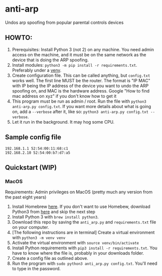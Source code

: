 # anti-arp

Undos arp spoofing from popular parental controls devices

## HOWTO:

1. Prerequisites: Install Python 3 (not 2) on any machine. You need admin access on the machine, and it must be on the same network as the device that is doing the ARP spoofing.
1. Install modules: `python3 -m pip install -r requirements.txt`. Preferably under a [venv](https://docs.python.org/3/library/venv.html).
1. Create configuration file. This can be called anything, but `config.txt` works well. The first line MUST be the router. The format is "IP MAC" with IP being the IP address of the device you want to undo the ARP spoofing on, and MAC is the hardware address. Google "How to find mac address on xyz" if you don't know how to get it
1. This program must be run as admin / root. Run the file with `python3 anti-arp.py config.txt`. If you want more details about what is going on, add a `--verbose` after it, like so: `python3 anti-arp.py config.txt --verbose`.
1. Let it run in the background. It may hog some CPU.

## Sample config file
```
192.168.1.1 52:54:00:11:68:c1
192.168.2.10 52:54:00:b7:d7:a5
```

## Quickstart (WIP)

### MacOS

Requirements: Admin privileges on MacOS (pretty much any version from the past eight years)

1. Install Homebrew [here](https://brew.sh/). If you don't want to use Homebew, download Python3 from [here](https://www.python.org/downloads/mac-osx/) and skip the next step
1. Install Python 3 with `brew install python3`.
1. Download this repo by saving the `anti_arp.py` and `requirements.txt` file on your computer.
1. [The following instructions are in terminal] Create a virtual environment with `python3 -m venv venv`
1. Activate the virtual environment with `source venv/bin/activate`
1. Install Python requirements with `pip3 install -r requirements.txt`. You have to know where the file is, probably in your downloads folder.
1. Create a config file as outlined above.
1. Run the program with `sudo python3 anti_arp.py config.txt`. You'll need to type in the password.
